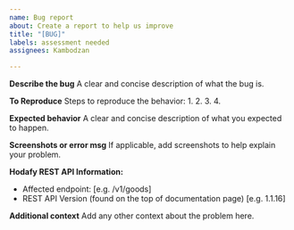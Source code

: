 ```yaml
---
name: Bug report
about: Create a report to help us improve
title: "[BUG]"
labels: assessment needed
assignees: Kambodzan

---
```


**Describe the bug**
A clear and concise description of what the bug is.

**To Reproduce**
Steps to reproduce the behavior:
1. 
2. 
3. 
4. 

**Expected behavior**
A clear and concise description of what you expected to happen.

**Screenshots or error msg**
If applicable, add screenshots to help explain your problem.

**Hodafy REST API Information:**
 - Affected endpoint: [e.g. /v1/goods]
 - REST API Version (found on the top of documentation page) [e.g. 1.1.16]


**Additional context**
Add any other context about the problem here.
